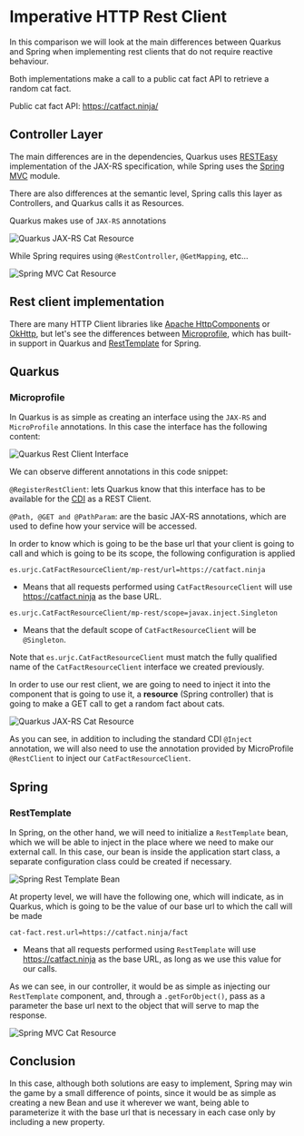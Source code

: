 # Imperative HTTP Rest Client

In this comparison we will look at the main differences between Quarkus and Spring when implementing rest clients that do not require reactive behaviour.

Both implementations make a call to a public cat fact API to retrieve a random cat fact.

Public cat fact API: https://catfact.ninja/

## Controller Layer
The main differences are in the dependencies, Quarkus uses [RESTEasy](https://resteasy.dev/) implementation of the JAX-RS specification, while Spring uses the [Spring MVC](https://docs.spring.io/spring-framework/docs/5.3.15/reference/html/web.html#mvc) module.

There are also differences at the semantic level, Spring calls this layer as Controllers, and Quarkus calls it as Resources.

Quarkus makes use of `JAX-RS` annotations

![Quarkus JAX-RS Cat Resource](_screenshots/quarkus-jax-rs-cat-resource.jpeg)

While Spring requires using `@RestController`, `@GetMapping`, etc...

![Spring MVC Cat Resource](_screenshots/spring-mvc-cat-resource.jpeg)
## Rest client implementation

There are many HTTP Client libraries like [Apache HttpComponents](https://hc.apache.org/) or [OkHttp](https://square.github.io/okhttp/), but let's see the differences between [Microprofile](https://microprofile.io/), which has built-in support in Quarkus and [RestTemplate](https://docs.spring.io/spring-framework/docs/current/javadoc-api/org/springframework/web/client/RestTemplate.html) for Spring.

## Quarkus
### Microprofile

In Quarkus is as simple as creating an interface using the `JAX-RS` and `MicroProfile` annotations.
In this case the interface has the following content:

![Quarkus Rest Client Interface](_screenshots/quarkus-rest-client-interface.jpeg)

We can observe different annotations in this code snippet:

`@RegisterRestClient`: lets Quarkus know that this interface has to be available for the [CDI](https://quarkus.io/guides/cdi-reference) as a REST Client.

`@Path, @GET and @PathParam`: are the basic JAX-RS annotations, which are used to define how your service will be accessed.

In order to know which is going to be the base url that your client is going to call and which is going to be its scope, the following configuration is applied

`es.urjc.CatFactResourceClient/mp-rest/url=https://catfact.ninja`

- Means that all requests performed using `CatFactResourceClient` will use https://catfact.ninja as the base URL.

`es.urjc.CatFactResourceClient/mp-rest/scope=javax.inject.Singleton`

- Means that the default scope of `CatFactResourceClient` will be `@Singleton`.

Note that `es.urjc.CatFactResourceClient` must match the fully qualified name of the `CatFactResourceClient` interface we created previously.

In order to use our rest client, we are going to need to inject it into the component that is going to use it, a **resource** (Spring controller) that is going to make a GET call to get a random fact about cats.

![Quarkus JAX-RS Cat Resource](_screenshots/quarkus-jax-rs-cat-resource.jpeg)

As you can see, in addition to including the standard CDI `@Inject` annotation, we will also need to use the annotation provided by MicroProfile `@RestClient` to inject our `CatFactResourceClient`.

## Spring
### RestTemplate

In Spring, on the other hand, we will need to initialize a `RestTemplate` bean, which we will be able to inject in the place where we need to make our external call.
In this case, our bean is inside the application start class, a separate configuration class could be created if necessary.

![Spring Rest Template Bean](_screenshots/spring-rest-template-bean.jpeg)

At property level, we will have the following one, which will indicate, as in Quarkus, which is going to be the value of our base url to which the call will be made

`cat-fact.rest.url=https://catfact.ninja/fact`

- Means that all requests performed using `RestTemplate` will use https://catfact.ninja as the base URL, as long as we use this value for our calls.

As we can see, in our controller, it would be as simple as injecting our `RestTemplate` component, and, through a `.getForObject()`, pass as a parameter the base url next to the object that will serve to map the response.

![Spring MVC Cat Resource](_screenshots/spring-mvc-cat-resource.jpeg)

## Conclusion
In this case, although both solutions are easy to implement, Spring may win the game by a small difference of points, since it would be as simple as creating a new Bean and use it wherever we want, being able to parameterize it with the base url that is necessary in each case only by including a new property.